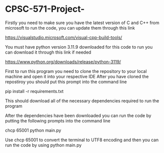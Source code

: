 # CPSC-571-Project-
Firstly you need to make sure you have the latest version of C and C++ from microsoft to run the code, you can update them through this link

https://visualstudio.microsoft.com/visual-cpp-build-tools/

You must have python version 3.11.9 downloaded for this code to run you can download it through this link if needed 

https://www.python.org/downloads/release/python-3119/

First to run this program you need to clone the repository to your local machine and open it into your respective IDE
After you have cloned the repostiroy you should put this prompt into the command line 

pip install -r requirements.txt

This should download all of the necessary dependencies required to run the program 

After the dependencies have been downloaded you can run the code by putting the following prompts into the command line

chcp 65001
python main.py

Use chcp 65001 to convert the terminal to UTF8 encoding and then you can run the code by using python main.py


